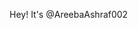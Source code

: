 Hey! It's @AreebaAshraf002


<!---
AreebaAshraf002/AreebaAshraf002 is a ✨ special ✨ repository because its `README.md` (this file) appears on your GitHub profile.
You can click the Preview link to take a look at your changes.
--->
